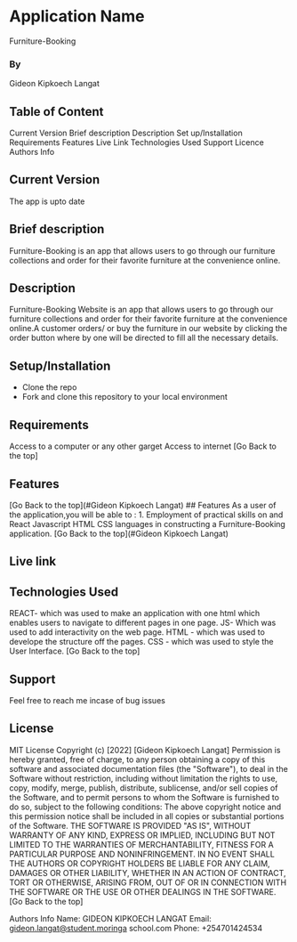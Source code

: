 # Application Name
Furniture-Booking

### By
Gideon Kipkoech Langat


## Table of Content
Current Version
Brief description
Description
Set up/Installation
Requirements
Features
Live Link
Technologies Used
Support
Licence
Authors Info


## Current Version
The app is upto date

## Brief description
Furniture-Booking is an app that allows users to go through our furniture collections and order for their favorite furniture at the convenience online.

## Description
Furniture-Booking Website is an app that allows users to go through our furniture collections and order for their favorite furniture at the convenience online.A customer orders/ or buy the furniture in our website by clicking the order button where by one will be directed to fill all the necessary details.

## Setup/Installation 
* Clone the repo
* Fork and clone this repository to your local environment

## Requirements
Access to a computer or any other garget
Access to internet [Go Back to the top]

## Features
[Go Back to the top](#Gideon Kipkoech Langat) ## Features As a user of the application,you will be able to : 1. Employment of practical skills on and React Javascript HTML CSS languages in constructing a Furniture-Booking application. [Go Back to the top](#Gideon Kipkoech Langat)

## Live link

## Technologies Used
REACT- which was used to make an application with one html which enables users to navigate to different pages in one page.
JS- Which was used to add interactivity on the web page.
HTML - which was used to develope the structure off the pages.
CSS - which was used to style the User Interface. [Go Back to the top]

## Support
Feel free to reach me incase of bug issues

## License
MIT License Copyright (c) [2022] [Gideon Kipkoech Langat] Permission is hereby granted, free of charge, to any person obtaining a copy of this software and associated documentation files (the "Software"), to deal in the Software without restriction, including without limitation the rights to use, copy, modify, merge, publish, distribute, sublicense, and/or sell copies of the Software, and to permit persons to whom the Software is furnished to do so, subject to the following conditions: The above copyright notice and this permission notice shall be included in all copies or substantial portions of the Software. THE SOFTWARE IS PROVIDED "AS IS", WITHOUT WARRANTY OF ANY KIND, EXPRESS OR IMPLIED, INCLUDING BUT NOT LIMITED TO THE WARRANTIES OF MERCHANTABILITY, FITNESS FOR A PARTICULAR PURPOSE AND NONINFRINGEMENT. IN NO EVENT SHALL THE AUTHORS OR COPYRIGHT HOLDERS BE LIABLE FOR ANY CLAIM, DAMAGES OR OTHER LIABILITY, WHETHER IN AN ACTION OF CONTRACT, TORT OR OTHERWISE, ARISING FROM, OUT OF OR IN CONNECTION WITH THE SOFTWARE OR THE USE OR OTHER DEALINGS IN THE SOFTWARE. [Go Back to the top]

Authors Info
Name: GIDEON KIPKOECH LANGAT
Email: gideon.langat@student.moringa school.com
Phone: +254701424534

